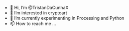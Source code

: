 - 👋  Hi, I’m @TristanDaCunhaX
- 👀  I’m interested in cryptoart
- 🌱  I’m currently experimenting in Processing and Python
- 📫  How to reach me ...

<!---
TristanDaCunhaX/TristanDaCunhaX is a ✨ special ✨ repository because its `README.md` (this file) appears on your GitHub profile.
You can click the Preview link to take a look at your changes.
--->
